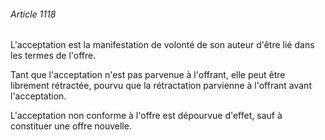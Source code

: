 ###### Article 1118

L'acceptation est la manifestation de volonté de son auteur d'être lié dans les termes de l'offre.

Tant que l'acceptation n'est pas parvenue à l'offrant, elle peut être librement rétractée, pourvu que la rétractation parvienne à l'offrant avant l'acceptation.

L'acceptation non conforme à l'offre est dépourvue d'effet, sauf à constituer une offre nouvelle.

